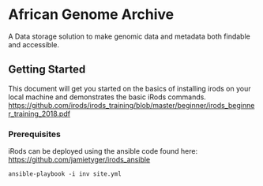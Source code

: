 # African Genome Archive

A Data storage solution to make genomic data and metadata both findable and accessible.

## Getting Started

This document will get you started on the basics of installing irods on your local machine and demonstrates the basic iRods commands. 
https://github.com/irods/irods_training/blob/master/beginner/irods_beginner_training_2018.pdf


### Prerequisites

iRods can be deployed using the ansible code found here:
https://github.com/jamietyger/irods_ansible

```
ansible-playbook -i inv site.yml

```




